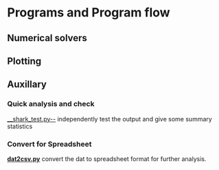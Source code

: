 # Programs and Program flow

## Numerical solvers

## Plotting

## Auxillary

### Quick analysis and check

[__shark_test.py--](./test.md) independently test the output and give some summary statistics

### Convert for Spreadsheet

[__dat2csv.py__](.\CSV.md) convert the dat to spreadsheet format for further analysis.
